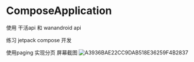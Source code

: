 # ComposeApplication
使用 干活api 和 wanandroid api 

练习 jetpack compose 开发

使用paging 实现分页
屏幕截图
![A3936BAE22CC9DAB518E36259F4B2837](https://user-images.githubusercontent.com/24568863/133395686-c4b3c8da-5e1f-436e-bded-1abd2a9098e9.jpg)
